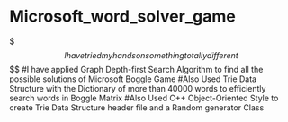 # Microsoft_word_solver_game
$$$I have tried my hands on something totally different $$$$$$$$
#I have applied Graph Depth-first Search Algorithm to find all the possible solutions of Microsoft Boggle Game
#Also Used Trie Data Structure with the Dictionary of more than 40000 words to efficiently search words in Boggle Matrix
#Also Used C++ Object-Oriented Style to create Trie Data Structure header file and a Random generator Class
